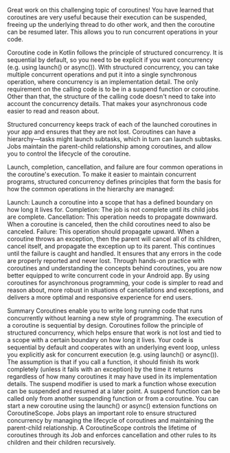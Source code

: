 
Great work on this challenging topic of coroutines! You have learned that coroutines are very useful because their execution can be suspended, freeing up the underlying thread to do other work, and then the coroutine can be resumed later. This allows you to run concurrent operations in your code.

Coroutine code in Kotlin follows the principle of structured concurrency. It is sequential by default, so you need to be explicit if you want concurrency (e.g. using launch() or async()). With structured concurrency, you can take multiple concurrent operations and put it into a single synchronous operation, where concurrency is an implementation detail. The only requirement on the calling code is to be in a suspend function or coroutine. Other than that, the structure of the calling code doesn't need to take into account the concurrency details. That makes your asynchronous code easier to read and reason about.

Structured concurrency keeps track of each of the launched coroutines in your app and ensures that they are not lost. Coroutines can have a hierarchy—tasks might launch subtasks, which in turn can launch subtasks. Jobs maintain the parent-child relationship among coroutines, and allow you to control the lifecycle of the coroutine.

Launch, completion, cancellation, and failure are four common operations in the coroutine's execution. To make it easier to maintain concurrent programs, structured concurrency defines principles that form the basis for how the common operations in the hierarchy are managed:

Launch: Launch a coroutine into a scope that has a defined boundary on how long it lives for.
Completion: The job is not complete until its child jobs are complete.
Cancellation: This operation needs to propagate downward. When a coroutine is canceled, then the child coroutines need to also be canceled.
Failure: This operation should propagate upward. When a coroutine throws an exception, then the parent will cancel all of its children, cancel itself, and propagate the exception up to its parent. This continues until the failure is caught and handled. It ensures that any errors in the code are properly reported and never lost.
Through hands-on practice with coroutines and understanding the concepts behind coroutines, you are now better equipped to write concurrent code in your Android app. By using coroutines for asynchronous programming, your code is simpler to read and reason about, more robust in situations of cancellations and exceptions, and delivers a more optimal and responsive experience for end users.

Summary
Coroutines enable you to write long running code that runs concurrently without learning a new style of programming. The execution of a coroutine is sequential by design.
Coroutines follow the principle of structured concurrency, which helps ensure that work is not lost and tied to a scope with a certain boundary on how long it lives. Your code is sequential by default and cooperates with an underlying event loop, unless you explicitly ask for concurrent execution (e.g. using launch() or async()). The assumption is that if you call a function, it should finish its work completely (unless it fails with an exception) by the time it returns regardless of how many coroutines it may have used in its implementation details.
The suspend modifier is used to mark a function whose execution can be suspended and resumed at a later point.
A suspend function can be called only from another suspending function or from a coroutine.
You can start a new coroutine using the launch() or async() extension functions on CoroutineScope.
Jobs plays an important role to ensure structured concurrency by managing the lifecycle of coroutines and maintaining the parent-child relationship.
A CoroutineScope controls the lifetime of coroutines through its Job and enforces cancellation and other rules to its children and their children recursively.